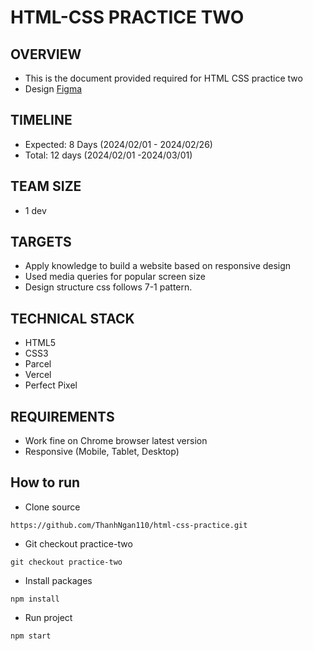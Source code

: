 # HTML-CSS PRACTICE TWO



## OVERVIEW

- This is the document provided required for HTML CSS practice two
- Design [Figma](<https://www.figma.com/file/9aPJdY3orCNKE0qzLsWkxo/Responsive-Web-Design-in-Figma-(Community)?type=design&node-id=1156-1192&mode=design&t=bm5NvSjGNOvgEHit-0>)

## TIMELINE

- Expected: 8 Days (2024/02/01 - 2024/02/26)
- Total:    12 days (2024/02/01 -2024/03/01)

## TEAM SIZE

- 1 dev

## TARGETS

- Apply knowledge to build a website based on responsive design
- Used media queries for popular screen size
- Design structure css follows 7-1 pattern.

## TECHNICAL STACK

- HTML5
- CSS3
- Parcel
- Vercel
- Perfect Pixel

## REQUIREMENTS

- Work fine on Chrome browser latest version
- Responsive (Mobile, Tablet, Desktop)

## How to run
- Clone source
```
https://github.com/ThanhNgan110/html-css-practice.git
```
- Git checkout practice-two
```
git checkout practice-two
```
- Install packages
```
npm install
```
- Run project
```
npm start
```
  
